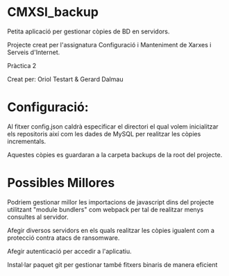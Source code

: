 # CMXSI_backup

Petita aplicació per gestionar còpies de BD en servidors. 

Projecte creat per l'assignatura Configuració i Manteniment de Xarxes i Serveis d'Internet.

Pràctica 2

Creat per: Oriol Testart & Gerard Dalmau

# Configuració:

Al fitxer config.json caldrà especificar el directori el qual volem inicialitzar els repositoris així com
les dades de MySQL per realitzar les còpies incrementals.

Aquestes còpies es guardaran a la carpeta backups de la root del projecte.

# Possibles Millores

Podriem gestionar millor les importacions de javascript dins del projecte utilitzant "module bundlers" com webpack
per tal de realitzar menys consultes al servidor.

Afegir diversos servidors en els quals realitzar les còpies igualent com a protecció contra atacs de ransomware.

Afegir autenticació per accedir a l'aplicatiu.

Instal·lar paquet git per gestionar també fitxers binaris de manera eficient
